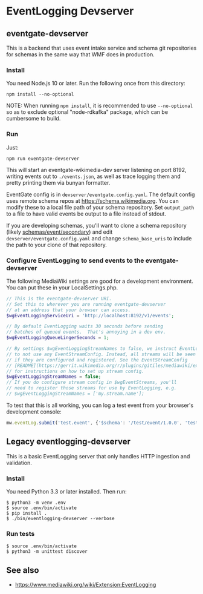 # EventLogging Devserver

## eventgate-devserver

This is a backend that uses event intake service and schema git repositories for schemas in the same way that WMF does in production.

### Install

You need Node.js 10 or later. Run the following once from this directory:

```
npm install --no-optional
```

NOTE: When running `npm install`, it is recommended to use `--no-optional` so as to
exclude optional "node-rdkafka" package, which can be cumbersome to build.

### Run

Just:
```
npm run eventgate-devserver
```

This will start an eventgate-wikimedia-dev server listening on
port 8192, writing events out to `./events.json`, as well as trace logging
them and pretty printing them via bunyan formatter.

EventGate config is in `devserver/eventgate.config.yaml`.
The default config uses remote schema repos at https://schema.wikimedia.org.
You can modify these to a local file path of your schema repository.
Set `output_path` to a file to have valid events be output to a file instead
of stdout.

If you are developing schemas, you'll want to clone a schema repository
(likely [schemas/event/secondary](https://gerrit.wikimedia.org/g/schemas/event/secondary/+/refs/heads/master)) and edit `devserver/eventgate.config.yaml`
and change `schema_base_uris` to include the path to your clone of that repository.

### Configure EventLogging to send events to the eventgate-devserver
The following MediaWiki settings are good for a development environment.
You can put these in your LocalSettings.php.

```php
// This is the eventgate-devserver URI.
// Set this to wherever you are running eventgate-devserver
// at an address that your browser can access.
$wgEventLoggingServiceUri = 'http://localhost:8192/v1/events';

// By default EventLogging waits 30 seconds before sending
// batches of queued events.  That's annoying in a dev env.
$wgEventLoggingQueueLingerSeconds = 1;

// By settings $wgEventLoggingStreamNames to false, we instruct EventLogging
// to not use any EventStreamConfig. Instead, all streams will be seen as
// if they are configured and registered. See the EventStreamConfig
// [README](https://gerrit.wikimedia.org/r/plugins/gitiles/mediawiki/extensions/EventStreamConfig/+/master/README.md//mediawiki-config)
// for instructions on how to set up stream config.
$wgEventLoggingStreamNames = false;
// If you do configure stream config in $wgEventStreams, you'll
// need to register those streams for use by EventLogging, e.g.
// $wgEventLoggingStreamNames = ['my.stream.name'];
```

To test that this is all working, you can log a test event from your browser's
development console:

```javascript
mw.eventLog.submit('test.event', {'$schema': '/test/event/1.0.0', 'test': window.location.href});
```

## Legacy eventlogging-devserver

This is a basic EventLogging server that only handles HTTP ingestion and validation.

### Install

You need Python 3.3 or later installed. Then run:

    $ python3 -m venv .env
    $ source .env/bin/activate
    $ pip install .
    $ ./bin/eventlogging-devserver --verbose

### Run tests

    $ source .env/bin/activate
    $ python3 -m unittest discover

## See also

* <https://www.mediawiki.org/wiki/Extension:EventLogging>
